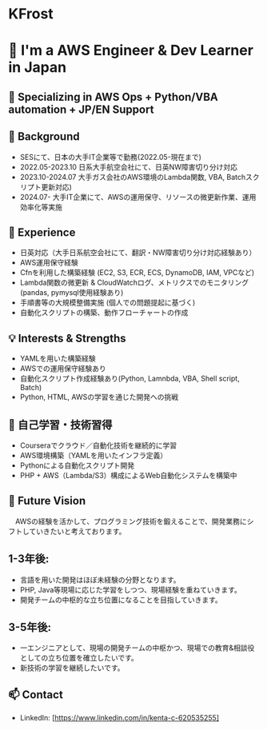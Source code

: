 # KFrost

# 👋 I'm a AWS Engineer & Dev Learner in Japan

## 📌 Specializing in AWS Ops + Python/VBA automation + JP/EN Support

## 🧠 Background 

- SESにて、日本の大手IT企業等で勤務(2022.05-現在まで)
- 2022.05-2023.10 日系大手航空会社にて、日英NW障害切り分け対応
- 2023.10-2024.07 大手ガス会社のAWS環境のLambda関数, VBA, Batchスクリプト更新対応)
- 2024.07- 大手IT企業にて、AWSの運用保守、リソースの微更新作業、運用効率化等実施

## 💼 Experience
- 日英対応（大手日系航空会社にて、翻訳・NW障害切り分け対応経験あり）
- AWS運用保守経験
- Cfnを利用した構築経験 (EC2, S3, ECR, ECS, DynamoDB, IAM, VPCなど)
- Lambda関数の微更新 & CloudWatchログ、メトリクスでのモニタリング (pandas, pymysql使用経験あり)
- 手順書等の大規模整備実施 (個人での問題提起に基づく)
- 自動化スクリプトの構築、動作フローチャートの作成 

## 💡 Interests & Strengths
- YAMLを用いた構築経験
- AWSでの運用保守経験あり
- 自動化スクリプト作成経験あり(Python, Lamnbda, VBA, Shell script, Batch)
- Python, HTML, AWSの学習を通じた開発への挑戦

## 💼 自己学習・技術習得

- Courseraでクラウド／自動化技術を継続的に学習  
- AWS環境構築（YAMLを用いたインフラ定義）  
- Pythonによる自動化スクリプト開発  
- PHP + AWS（Lambda/S3）構成によるWeb自動化システムを構築中


## 🎯 Future Vision
　AWSの経験を活かして、プログラミング技術を鍛えることで、開発業務にシフトしていきたいと考えております。
  
## 1-3年後: 

- 言語を用いた開発はほぼ未経験の分野となります。
- PHP, Java等現場に応じた学習をしつつ、現場経験を重ねていきます。
- 開発チームの中枢的な立ち位置になることを目指していきます。

## 3-5年後:
- 一エンジニアとして、現場の開発チームの中枢かつ、現場での教育&相談役としての立ち位置を確立したいです。
- 新技術の学習を継続したいです。

## 📫 Contact
- LinkedIn: [https://www.linkedin.com/in/kenta-c-620535255]
